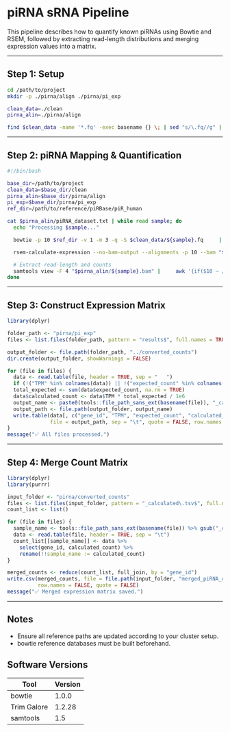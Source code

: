 
# piRNA sRNA Pipeline


This pipeline describes how to quantify known piRNAs using Bowtie and RSEM, followed by extracting read-length distributions and merging expression values into a matrix.

---



## Step 1: Setup

```bash
cd /path/to/project
mkdir -p ./pirna/align ./pirna/pi_exp

clean_data=./clean
pirna_alin=./pirna/align

find $clean_data -name '*.fq' -exec basename {} \; | sed "s/\.fq//g" | sort > $pirna_alin/piRNA_dataset.txt
```

---

## Step 2: piRNA Mapping & Quantification

```bash
#!/bin/bash

base_dir=/path/to/project
clean_data=$base_dir/clean
pirna_alin=$base_dir/pirna/align
pi_exp=$base_dir/pirna/pi_exp
ref_dir=/path/to/reference/piRBase/piR_human

cat $pirna_alin/piRNA_dataset.txt | while read sample; do
  echo "Processing $sample..."

  bowtie -p 10 $ref_dir -v 1 -m 3 -q -S $clean_data/${sample}.fq     | samtools view -b -@ 4 > $pirna_alin/${sample}.bam

  rsem-calculate-expression --no-bam-output --alignments -p 10 --bam "$pirna_alin/${sample}.bam" "$ref_dir" "$pi_exp/${sample}.rsem"

  # Extract read-length and counts
  samtools view -F 4 "$pirna_alin/${sample}.bam" |     awk '{if($10 ~ /^[ATCGN]+$/) print $10}' |     awk 'BEGIN{OFS=","} {if(length($0) >= 15 && length($0) <= 45) {counts[$0]++; lengths[$0]=length($0)}} END {for (seq in counts) print seq, lengths[seq], counts[seq]}' |     sort -nr > "$pirna_alin/${sample}_read_count_length.csv"
done
```

---

## Step 3: Construct Expression Matrix

```r
library(dplyr)

folder_path <- "pirna/pi_exp"
files <- list.files(folder_path, pattern = "results$", full.names = TRUE)

output_folder <- file.path(folder_path, "../converted_counts")
dir.create(output_folder, showWarnings = FALSE)

for (file in files) {
  data <- read.table(file, header = TRUE, sep = "	")
  if (!("TPM" %in% colnames(data)) || !("expected_count" %in% colnames(data))) next
  total_expected <- sum(data$expected_count, na.rm = TRUE)
  data$calculated_count <- data$TPM * total_expected / 1e6
  output_name <- paste0(tools::file_path_sans_ext(basename(file)), "_calculated.tsv")
  output_path <- file.path(output_folder, output_name)
  write.table(data[, c("gene_id", "TPM", "expected_count", "calculated_count")],
              file = output_path, sep = "\t", quote = FALSE, row.names = FALSE)
}
message("✅ All files processed.")
```

---

## Step 4: Merge Count Matrix

```r
library(dplyr)
library(purrr)

input_folder <- "pirna/converted_counts"
files <- list.files(input_folder, pattern = "_calculated\.tsv$", full.names = TRUE)
count_list <- list()

for (file in files) {
  sample_name <- tools::file_path_sans_ext(basename(file)) %>% gsub("_calculated", "", .)
  data <- read.table(file, header = TRUE, sep = "\t")
  count_list[[sample_name]] <- data %>%
    select(gene_id, calculated_count) %>%
    rename(!!sample_name := calculated_count)
}

merged_counts <- reduce(count_list, full_join, by = "gene_id")
write.csv(merged_counts, file = file.path(input_folder, "merged_piRNA_counts.csv"),
          row.names = FALSE, quote = FALSE)
message("✅ Merged expression matrix saved.")
```

---

## Notes

- Ensure all reference paths are updated according to your cluster setup.  
- bowtie reference databases must be built beforehand.  

## Software Versions

| Tool            | Version     |
|-----------------|-------------|
| bowtie          | 1.0.0       |
| Trim Galore     | 1.2.28      |
| samtools        | 1.5         |